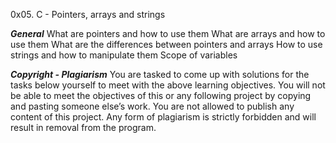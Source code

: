 0x05. C - Pointers, arrays and strings

***General***
What are pointers and how to use them
What are arrays and how to use them
What are the differences between pointers and arrays
How to use strings and how to manipulate them
Scope of variables

***Copyright - Plagiarism***
You are tasked to come up with solutions for the tasks below yourself to meet with the above learning objectives.
You will not be able to meet the objectives of this or any following project by copying and pasting someone else’s work.
You are not allowed to publish any content of this project.
Any form of plagiarism is strictly forbidden and will result in removal from the program.
